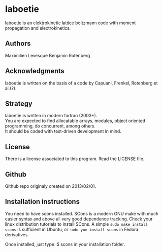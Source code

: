 # laboetie

laboetie is an elektrokinetic lattice boltzmann code with moment propagation and electrokinetics.

## Authors

Maximilien Levesque
Benjamin Rotenberg

## Acknowledgments

laboetie is written on the basis of a code by Capuani, Frenkel, Rotenberg et al.(?).

## Strategy

laboetie is written in modern fortran (2003+).  
You are expected to find allocatable arrays, modules, object oriented programming, do concurrent, among others.  
It should be coded with test-driven development in mind.  

## License

There is a license associated to this program. Read the LICENSE file.

## Github

Github repo originaly created on 2013/02/01.

## Installation instructions

You need to have scons installed. SCons is a modern GNU make with much easier syntax and above all very good dependence tracking.
Check your linux distribution tutorials to install SCons. A simple `sudo make install scons` is sufficient in Ubuntu, or `sudo yum install scons` in Fedora derivatives.

Once installed, just type:
$ scons
in your installation folder.

